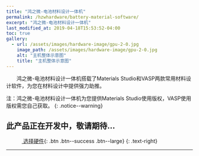 ```yaml
---
title: "鸿之微-电池材料设计一体机"
permalink: /hzwhardware/battery-material-software/
excerpt: "鸿之微-电池材料设计一体机"
last_modified_at: 2019-04-18T15:53:52-04:00
toc: true
gallery:
  - url: /assets/images/hardware-image/gpu-2-0.jpg
    image_path: /assets/images/hardware-image/gpu-2-0.jpg
    alt: "主机整体示意图"
    title: "主机整体示意图"
---
```


&emsp;&emsp;鸿之微-电池材料设计一体机搭载了Materials Studio和VASP两款常用材料设计软件，为您在材料设计中提供强力助推。

注：鸿之微-电池材料设计一体机为您提供Materials Studio使用版权，VASP使用版权需您自己获取。
{: .notice--warning}

## 此产品正在开发中，敬请期待...

&emsp;&emsp;&emsp;[<i class="fas fa-shopping-cart"></i> 选择硬件](/hzwhardware/battery-material-hardware/){: .btn .btn--success .btn--large}
{: .text-right}

---
